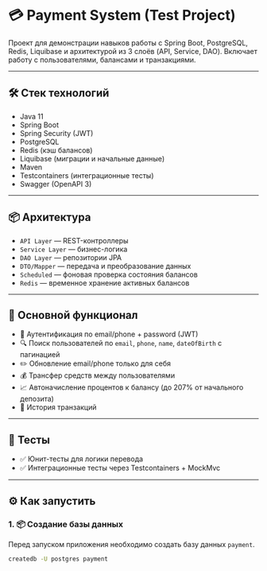 # 💳 Payment System (Test Project)

Проект для демонстрации навыков работы с Spring Boot, PostgreSQL, Redis, Liquibase и архитектурой из 3 слоёв (API, Service, DAO). Включает работу с пользователями, балансами и транзакциями.

---

## 🛠️ Стек технологий

- Java 11
- Spring Boot
- Spring Security (JWT)
- PostgreSQL
- Redis (кэш балансов)
- Liquibase (миграции и начальные данные)
- Maven
- Testcontainers (интеграционные тесты)
- Swagger (OpenAPI 3)

---

## 📦 Архитектура

- `API Layer` — REST-контроллеры
- `Service Layer` — бизнес-логика
- `DAO Layer` — репозитории JPA
- `DTO/Mapper` — передача и преобразование данных
- `Scheduled` — фоновая проверка состояния балансов
- `Redis` — временное хранение активных балансов

---

## 📄 Основной функционал

- 🔐 Аутентификация по email/phone + password (JWT)
- 🔍 Поиск пользователей по `email`, `phone`, `name`, `dateOfBirth` с пагинацией
- ✏️ Обновление email/phone только для себя
- 💰 Трансфер средств между пользователями
- 📈 Автоначисление процентов к балансу (до 207% от начального депозита)
- 🧾 История транзакций

---

## 🧪 Тесты

- ✅ Юнит-тесты для логики перевода
- ✅ Интеграционные тесты через Testcontainers + MockMvc

---

## ⚙️ Как запустить

### 1. 📦 Создание базы данных

Перед запуском приложения необходимо создать базу данных `payment`.

```bash
createdb -U postgres payment

